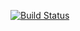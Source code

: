 [![Build Status](https://travis-ci.org/keepgoingwm/develop-knowledge-graphic.svg?branch=master)](https://travis-ci.org/keepgoingwm/develop-knowledge-graphic)

